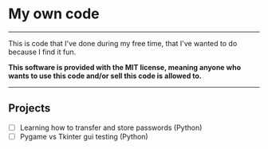 # My own code
---
This is code that I've done during my free time, that I've wanted to do because I find it fun. 

**This software is provided with the MIT license, meaning anyone who wants to use this code and/or sell this code is allowed to.**

---
## Projects
- [ ] Learning how to transfer and store passwords (Python)
- [ ] Pygame vs Tkinter gui testing (Python)